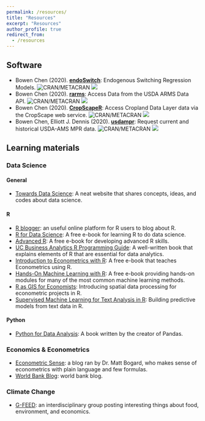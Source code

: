 ```yaml
---
permalink: /resources/
title: "Resources"
excerpt: "Resources"
author_profile: true
redirect_from: 
  - /resources
---
```


## Software

 - Bowen Chen (2020). [**endoSwitch**](https://github.com/cbw1243/endoSwitch): Endogenous Switching Regression Models. ![CRAN/METACRAN](https://img.shields.io/cran/v/endoSwitch?color=brightgreen) ![](http://cranlogs.r-pkg.org/badges/grand-total/endoSwitch?color=brightgreen)   
 - Bowen Chen (2020). [**rarms**](https://github.com/cbw1243/rarms): Access Data from the USDA ARMS Data API. ![CRAN/METACRAN](https://img.shields.io/cran/v/rarms?color=brightgreen) ![](http://cranlogs.r-pkg.org/badges/grand-total/rarms?color=brightgreen)   
 - Bowen Chen (2020). [**CropScapeR**](https://github.com/cbw1243/CropScapeR): Access Cropland Data Layer data via the CropScape web service. ![CRAN/METACRAN](https://img.shields.io/cran/v/CropScapeR?color=brightgreen) ![](http://cranlogs.r-pkg.org/badges/grand-total/CropScapeR?color=brightgreen)   
 - Bowen Chen, Elliott J. Dennis (2020). [**usdampr**](https://github.com/cbw1243/usdampr): Request current and historical USDA-AMS MPR data. ![CRAN/METACRAN](https://img.shields.io/cran/v/usdampr?color=brightgreen) ![](http://cranlogs.r-pkg.org/badges/grand-total/usdampr?color=brightgreen)   

## Learning materials

### Data Science 
#### General
 - [Towards Data Science](https://towardsdatascience.com/): A neat website that shares concepts, ideas, and codes about data science.

#### R   
 - [R blogger](https://www.r-bloggers.com/): an useful online platform for R users to blog about R.
 - [R for Data Science](https://r4ds.had.co.nz/): A free e-book for learning R to do data science. 
 - [Advanced R](https://adv-r.hadley.nz/): A free e-book for developing advanced R skills. 
 - [UC Business Analytics R Programming Guide](http://uc-r.github.io/): A well-written book that explains elements of R that are essential for data analytics. 
 - [Introduction to Econometrics with R](https://www.econometrics-with-r.org/index.html): A free e-book that teaches Econometrics using R.   
 - [Hands-On Machine Learning with R](https://bradleyboehmke.github.io/HOML/): A free e-book providing hands-on modules for many of the most common machine learning methods.  
 - [R as GIS for Economists](https://tmieno2.github.io/R-as-GIS-for-Economists/): Introducing spatial data processing for econometric projects in R. 
 - [Supervised Machine Learning for Text Analysis in R](https://smltar.com/): Building predictive models from text data in R. 
 
#### Python 
 - [Python for Data Analysis](https://www.amazon.com/gp/product/1491957662/ref=as_li_qf_asin_il_tl?ie=UTF8&tag=amazonaffi048-20&creative=9325&linkCode=as2&creativeASIN=1491957662&linkId=ca87c0dc52af4fefb49377651641428d): A book written by the creator of Pandas. 
 
### Economics & Econometrics 
 - [Econometric Sense](http://econometricsense.blogspot.com/): a blog ran by Dr. Matt Bogard, who makes sense of econometrics with plain language and few formulas.
 - [World Bank Blog](https://blogs.worldbank.org/): world bank blog. 

### Climate Change
 - [G-FEED](http://www.g-feed.com/): an interdisciplinary group posting interesting things about food, environment, and economics. 
